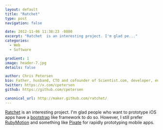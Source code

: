 ```yaml
---
layout: default
title: "Ratchet"
type: post
navigation: false

date: 2012-11-06 11:38:23 -0800
excerpt: "Ratchet  is an interesting project. I'm glad pe..."
categories:
  - Web
  - Software

gradient: 1
image: header-7.jpg
details: false

author: Chris Petersen
bio: Father, husband, CTO and cofounder of Scientist.com, developer, entrepreneur and technologist.
twitter: https://x.com/cpetersen
github: https://github.com/cpetersen

canonical_url: http://maker.github.com/ratchet/
---
```



 [Ratchet](http://maker.github.com/ratchet/)  is an interesting project. I'm glad people who want to prototype iOS apps have a  [bootstrap](https://twitter.github.com/bootstrap/)  like framework to do so. However, I still prefer  [RubyMotion](http://www.rubymotion.com)  and something like  [Pixate](http://www.pixate.com)  for rapidly prototyping mobile apps.
